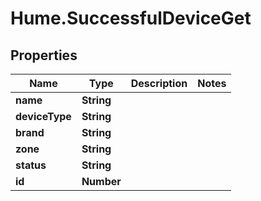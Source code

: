 # Hume.SuccessfulDeviceGet

## Properties
Name | Type | Description | Notes
------------ | ------------- | ------------- | -------------
**name** | **String** |  | 
**deviceType** | **String** |  | 
**brand** | **String** |  | 
**zone** | **String** |  | 
**status** | **String** |  | 
**id** | **Number** |  | 



